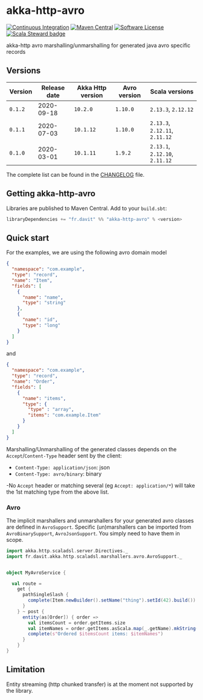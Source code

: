 # akka-http-avro

[![Continuous Integration](https://github.com/RustedBones/akka-http-avro/actions/workflows/ci.yml/badge.svg)](https://github.com/RustedBones/akka-http-avro/actions/workflows/ci.yml)
[![Maven Central](https://maven-badges.herokuapp.com/maven-central/fr.davit/akka-http-avro_2.13/badge.svg)](https://maven-badges.herokuapp.com/maven-central/fr.davit/akka-http-avro_2.13)
[![Software License](https://img.shields.io/badge/license-Apache%202-brightgreen.svg?style=flat)](LICENSE)
[![Scala Steward badge](https://img.shields.io/badge/Scala_Steward-helping-blue.svg?style=flat&logo=data:image/png;base64,iVBORw0KGgoAAAANSUhEUgAAAA4AAAAQCAMAAAARSr4IAAAAVFBMVEUAAACHjojlOy5NWlrKzcYRKjGFjIbp293YycuLa3pYY2LSqql4f3pCUFTgSjNodYRmcXUsPD/NTTbjRS+2jomhgnzNc223cGvZS0HaSD0XLjbaSjElhIr+AAAAAXRSTlMAQObYZgAAAHlJREFUCNdNyosOwyAIhWHAQS1Vt7a77/3fcxxdmv0xwmckutAR1nkm4ggbyEcg/wWmlGLDAA3oL50xi6fk5ffZ3E2E3QfZDCcCN2YtbEWZt+Drc6u6rlqv7Uk0LdKqqr5rk2UCRXOk0vmQKGfc94nOJyQjouF9H/wCc9gECEYfONoAAAAASUVORK5CYII=)](https://scala-steward.org)


akka-http avro  marshalling/unmarshalling for generated java avro specific records


## Versions

| Version | Release date | Akka Http version | Avro version | Scala versions                 |
| ------- | ------------ | ----------------- | ------------ | ------------------------------ |
| `0.1.2` | 2020-09-18   | `10.2.0`          | `1.10.0`     | `2.13.3`, `2.12.12`            | 
| `0.1.1` | 2020-07-03   | `10.1.12`         | `1.10.0`     | `2.13.3`, `2.12.11`, `2.11.12` | 
| `0.1.0` | 2020-03-01   | `10.1.11`         | `1.9.2`      | `2.13.1`, `2.12.10`, `2.11.12` | 

The complete list can be found in the [CHANGELOG](CHANGELOG.md) file.

## Getting akka-http-avro

Libraries are published to Maven Central. Add to your `build.sbt`:

```scala
libraryDependencies += "fr.davit" %% "akka-http-avro" % <version>
```

## Quick start

For the examples, we are using the following avro domain model 

```json
{
  "namespace": "com.example",
  "type": "record",
  "name": "Item",
  "fields": [
    {
      "name": "name",
      "type": "string"
    },
    {
      "name": "id",
      "type": "long"
    }
  ]
}
```
and
```json
{
  "namespace": "com.example",
  "type": "record",
  "name": "Order",
  "fields": [
    {
      "name": "items",
      "type": {
        "type" : "array",
        "items": "com.example.Item"
      }
    }
  ]
}
```

Marshalling/Unmarshalling of the generated classes depends on the `Accept`/`Content-Type` header sent by the client:
- `Content-Type: application/json`: json
- `Content-Type: avro/binary`: binary

-No `Accept` header or matching several (eg `Accept: application/*`) will take the 1st matching type from the above list.

### Avro

The implicit marshallers and unmarshallers for your generated avro classes are defined in 
`AvroSupport`. Specific (un)marshallers can be imported from `AvroBinarySupport`, `AvroJsonSupport`. 
You simply need to have them in scope.

```scala
import akka.http.scaladsl.server.Directives._
import fr.davit.akka.http.scaladsl.marshallers.avro.AvroSupport._


object MyAvroService {

  val route =
    get {
      pathSingleSlash {
        complete(Item.newBuilder().setName("thing").setId(42).build())
      }
    } ~ post {
      entity(as[Order]) { order =>
        val itemsCount = order.getItems.size
        val itemNames = order.getItems.asScala.map(_.getName).mkString(", ")
        complete(s"Ordered $itemsCount items: $itemNames")
      }
    }
}
```

## Limitation

Entity streaming (http chunked transfer) is at the moment not supported by the library.


